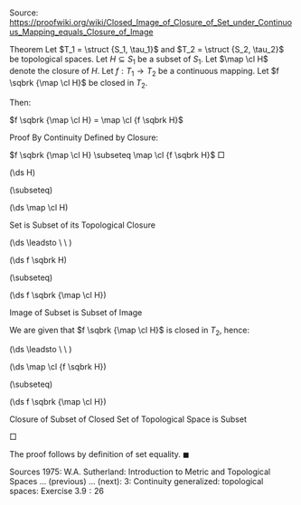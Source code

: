 # 

Source: https://proofwiki.org/wiki/Closed_Image_of_Closure_of_Set_under_Continuous_Mapping_equals_Closure_of_Image

Theorem
Let $T_1 = \struct {S_1, \tau_1}$ and $T_2 = \struct {S_2, \tau_2}$ be topological spaces.
Let $H \subseteq S_1$ be a subset of $S_1$.
Let $\map \cl H$ denote the closure of $H$.
Let $f: T_1 \to T_2$ be a continuous mapping.
Let $f \sqbrk {\map \cl H}$ be closed in $T_2$.

Then:

$f \sqbrk {\map \cl H} = \map \cl {f \sqbrk H}$


Proof
By Continuity Defined by Closure:

$f \sqbrk {\map \cl H} \subseteq \map \cl {f \sqbrk H}$
$\Box$















\(\ds H\)

\(\subseteq\)







\(\ds \map \cl H\)





Set is Subset of its Topological Closure








\(\ds \leadsto \ \ \)





\(\ds f \sqbrk H\)

\(\subseteq\)







\(\ds f \sqbrk {\map \cl H}\)





Image of Subset is Subset of Image




We are given that $f \sqbrk {\map \cl H}$ is closed in $T_2$, hence:






\(\ds \leadsto \ \ \)





\(\ds \map \cl {f \sqbrk H}\)

\(\subseteq\)







\(\ds f \sqbrk {\map \cl H}\)





Closure of Subset of Closed Set of Topological Space is Subset



$\Box$

The proof follows by definition of set equality.
$\blacksquare$


Sources
1975: W.A. Sutherland: Introduction to Metric and Topological Spaces ... (previous) ... (next): $3$: Continuity generalized: topological spaces: Exercise $3.9: 26$




